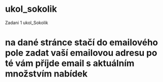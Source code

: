 # ukol_sokolik
Zadani 1 ukol_Sokolik

# na dané stránce stačí do emailového pole zadat vaší emailovou adresu po té vám příjde email s aktuálním množstvím nabídek 

